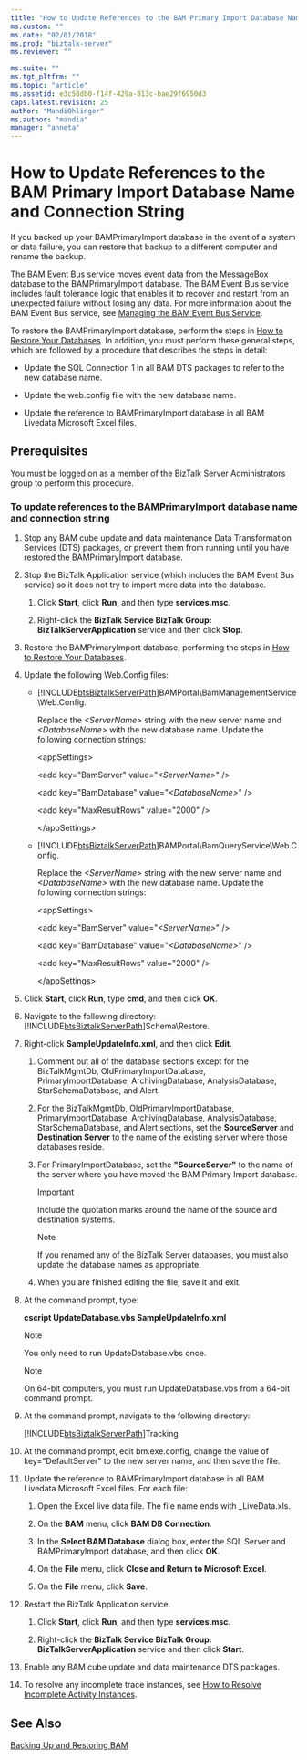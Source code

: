 ```yaml
---
title: "How to Update References to the BAM Primary Import Database Name and Connection String | Microsoft Docs"
ms.custom: ""
ms.date: "02/01/2018"
ms.prod: "biztalk-server"
ms.reviewer: ""

ms.suite: ""
ms.tgt_pltfrm: ""
ms.topic: "article"
ms.assetid: e3c58db0-f14f-429a-813c-bae29f6950d3
caps.latest.revision: 25
author: "MandiOhlinger"
ms.author: "mandia"
manager: "anneta"
---
```

# How to Update References to the BAM Primary Import Database Name and Connection String
If you backed up your BAMPrimaryImport database in the event of a system or data failure, you can restore that backup to a different computer and rename the backup.  
  
 The BAM Event Bus service moves event data from the MessageBox database to the BAMPrimaryImport database. The BAM Event Bus service includes fault tolerance logic that enables it to recover and restart from an unexpected failure without losing any data. For more information about the BAM Event Bus service, see [Managing the BAM Event Bus Service](../core/managing-the-bam-event-bus-service.md).  
  
 To restore the BAMPrimaryImport database, perform the steps in [How to Restore Your Databases](../core/how-to-restore-your-databases.md). In addition, you must perform these general steps, which are followed by a procedure that describes the steps in detail:  
  
-   Update the SQL Connection 1 in all BAM DTS packages to refer to the new database name.  
  
-   Update the web.config file with the new database name.  
  
-   Update the reference to BAMPrimaryImport database in all BAM Livedata Microsoft Excel files.  
  
## Prerequisites  
 You must be logged on as a member of the BizTalk Server Administrators group to perform this procedure.  
  
### To update references to the BAMPrimaryImport database name and connection string  
  
1.  Stop any BAM cube update and data maintenance Data Transformation Services (DTS) packages, or prevent them from running until you have restored the BAMPrimaryImport database.  
  
2.  Stop the BizTalk Application service (which includes the BAM Event Bus service) so it does not try to import more data into the database.  
  
    1.  Click **Start**, click **Run**, and then type **services.msc**.  
  
    2.  Right-click the **BizTalk Service BizTalk Group: BizTalkServerApplication** service and then click **Stop**.  
  
3.  Restore the BAMPrimaryImport database, performing the steps in [How to Restore Your Databases](../core/how-to-restore-your-databases.md).  
  
4.  Update the following Web.Config files:  
  
    -   [!INCLUDE[btsBiztalkServerPath](../includes/btsbiztalkserverpath-md.md)]BAMPortal\BamManagementService\Web.Config.  
  
         Replace the *\<ServerName\>* string with the new server name and *\<DatabaseName\>* with the new database name. Update the following connection strings:  
  
         \<appSettings\>  
  
         <add key="BamServer" value="*\<ServerName\>*" /\>  
  
         <add key="BamDatabase" value="*\<DatabaseName\>*" /\>  
  
         \<add key="MaxResultRows" value="2000" /\>  
  
         \</appSettings\>  
  
    -   [!INCLUDE[btsBiztalkServerPath](../includes/btsbiztalkserverpath-md.md)]BAMPortal\BamQueryService\Web.Config.  
  
         Replace the *\<ServerName\>* string with the new server name and *\<DatabaseName\>* with the new database name. Update the following connection strings:  
  
         \<appSettings\>  
  
         \<add key="BamServer" value="*\<ServerName\>*" /\>  
  
         \<add key="BamDatabase" value="*\<DatabaseName\>*" /\>  
  
         \<add key="MaxResultRows" value="2000" /\>  
  
         \</appSettings\>  
  
5.  Click **Start**, click **Run**, type **cmd**, and then click **OK**.  
  
6.  Navigate to the following directory: [!INCLUDE[btsBiztalkServerPath](../includes/btsbiztalkserverpath-md.md)]Schema\Restore.  
  
7.  Right-click **SampleUpdateInfo.xml**, and then click **Edit**.  
  
    1.  Comment out all of the database sections except for the BizTalkMgmtDb, OldPrimaryImportDatabase, PrimaryImportDatabase, ArchivingDatabase, AnalysisDatabase, StarSchemaDatabase, and Alert.  
  
    2.  For the BizTalkMgmtDb, OldPrimaryImportDatabase, PrimaryImportDatabase, ArchivingDatabase, AnalysisDatabase, StarSchemaDatabase, and Alert sections, set the **SourceServer** and **Destination Server** to the name of the existing server where those databases reside.  
  
    3.  For PrimaryImportDatabase, set the **"SourceServer"** to the name of the server where you have moved the BAM Primary Import database.  
  
        > [!IMPORTANT]
        >  Include the quotation marks around the name of the source and destination systems.  
  
        > [!NOTE]
        >  If you renamed any of the BizTalk Server databases, you must also update the database names as appropriate.  
  
    4.  When you are finished editing the file, save it and exit.  
  
8.  At the command prompt, type:  
  
     **cscript UpdateDatabase.vbs SampleUpdateInfo.xml**  
  
    > [!NOTE]
    >  You only need to run UpdateDatabase.vbs once.  
  
    > [!NOTE]
    >  On 64-bit computers, you must run UpdateDatabase.vbs from a 64-bit command prompt.  
  
9. At the command prompt, navigate to the following directory:  
  
     [!INCLUDE[btsBiztalkServerPath](../includes/btsbiztalkserverpath-md.md)]Tracking  
  
10. At the command prompt, edit bm.exe.config, change the value of key="DefaultServer" to the new server name, and then save the file.  
  
11. Update the reference to BAMPrimaryImport database in all BAM Livedata Microsoft Excel files. For each file:  
  
    1.  Open the Excel live data file. The file name ends with _LiveData.xls.  
  
    2.  On the **BAM** menu, click **BAM DB Connection**.  
  
    3.  In the **Select BAM Database** dialog box, enter the SQL Server and BAMPrimaryImport database, and then click **OK**.  
  
    4.  On the **File** menu, click **Close and Return to Microsoft Excel**.  
  
    5.  On the **File** menu, click **Save**.  
  
12. Restart the BizTalk Application service.  
  
    1.  Click **Start**, click **Run**, and then type **services.msc**.  
  
    2.  Right-click the **BizTalk Service BizTalk Group: BizTalkServerApplication** service and then click **Start**.  
  
13. Enable any BAM cube update and data maintenance DTS packages.  
  
14. To resolve any incomplete trace instances, see [How to Resolve Incomplete Activity Instances](../core/how-to-resolve-incomplete-activity-instances.md).  
  
## See Also  
 [Backing Up and Restoring BAM](../core/backing-up-and-restoring-bam.md)
